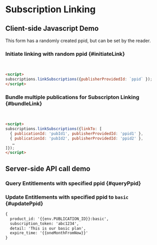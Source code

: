 <script async
  subscriptions-control="manual" 
  type="application/javascript"
  src="https://news.google.com/swg/js/v1/swg.js">
</script>

# Subscription Linking

## Client-side Javascript Demo

This form has a randomly created ppid, but can be set by the reader.

### Initiate linking with random ppid {#initiateLink}

<br>

```html
<script>
subscriptions.linkSubscriptions({publisherProvidedId: `ppid` });
</script>
```

### Bundle multiple publications for Subscripton Linking {#bundleLink}

<br>

```html
<script>
subscriptions.linkSubscriptions({linkTo: [
  { publicationId: 'pubId1', publisherProvidedId: 'ppid1' },
  { publicationId: 'pubId2', publisherProvidedId: 'ppid2' },
   …
]});
</script>
```

## Server-side API call demo

### Query Entitlements with specified ppid {#queryPpid}

### Update Entitlements with specified ppid to `basic` {#updatePpid}

```html
{
  product_id: '{{env.PUBLICATION_ID}}:basic',
  subscription_token: 'abc1234',
  detail: 'This is our basic plan',
  expire_time: '{{oneMonthFromNow}}'
}
```
